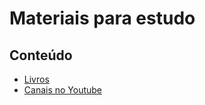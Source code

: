 <div class="center">
 <h1>Materiais para estudo</h1>
</div>

## Conteúdo
 - [Livros](#livros)
 - [Canais no Youtube](#canais-youtube)
